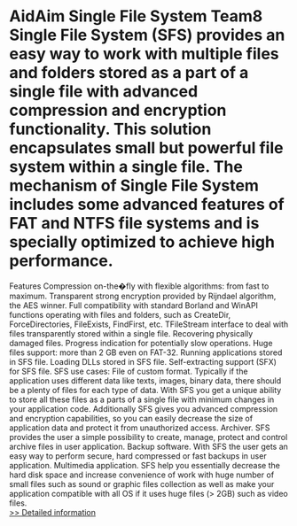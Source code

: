 # AidAim Single File System Team8<br />Single File System (SFS) provides an easy way to work with multiple files and folders stored as a part of a single file with advanced compression and encryption functionality. This solution encapsulates small but powerful file system within a single file. The mechanism of Single File System includes some advanced features of FAT and NTFS file systems and is specially optimized to achieve high performance.
Features
Compression on-the�fly with flexible algorithms: from fast to maximum.
Transparent strong encryption provided by Rijndael algorithm, the AES winner.
Full compatibility with standard Borland and WinAPI functions operating with files and folders, such as CreateDir, ForceDirectories, FileExists, FindFirst, etc.
TFileStream interface to deal with files transparently stored within a single file.
Recovering physically damaged files.
Progress indication for potentially slow operations.
Huge files support: more than 2 GB even on FAT-32.
Running applications stored in SFS file.
Loading DLLs stored in SFS file.
Self-extracting support (SFX) for SFS file.
SFS use cases:
File of custom format. Typically if the application uses different data like texts, images, binary data, there should be a plenty of files for each type of data. With SFS you get a unique ability to store all these files as a parts of a single file with minimum changes in your application code. Additionally SFS gives you advanced compression and encryption capabilities, so you can easily decrease the size of application data and protect it from unauthorized access.
Archiver. SFS provides the user a simple possibility to create, manage, protect and control archive files in user application.
Backup software. With SFS the user gets an easy way to perform secure, hard compressed or fast backups in user application.
Multimedia application. SFS help you essentially decrease the hard disk space and increase convenience of work with huge number of small files such as sound or graphic files collection as well as make your application compatible with all OS if it uses huge files (> 2GB) such as video files.<br />[>> Detailed information](https://secure.shareit.com/shareit/product.html?productid=172114&affiliateid=200057808)